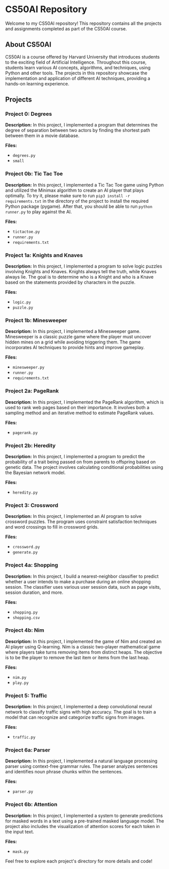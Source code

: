 # CS50AI Repository

Welcome to my CS50AI repository! This repository contains all the projects and assignments completed as part of the CS50AI course.

## About CS50AI

CS50AI is a course offered by Harvard University that introduces students to the exciting field of Artificial Intelligence. Throughout this course, students learn various AI concepts, algorithms, and techniques, using Python and other tools. The projects in this repository showcase the implementation and application of different AI techniques, providing a hands-on learning experience.

## Projects

### Project 0: Degrees

**Description:** In this project, I implemented a program that determines the degree of separation between two actors by finding the shortest path between them in a movie database.

**Files:**
- `degrees.py`
- `small`

### Project 0b: Tic Tac Toe

**Description:** In this project, I implemented a Tic Tac Toe game using Python and utilized the Minimax algorithm to create an AI player that plays optimally. To try it, please make sure to run `pip3 install -r requirements.txt` in the directory of the project to install the required Python package (pygame). After that, you should be able to run `python runner.py` to play against the AI.

**Files:**
- `tictactoe.py`
- `runner.py`
- `requirements.txt`

### Project 1a: Knights and Knaves

**Description:** In this project, I implemented a program to solve logic puzzles involving Knights and Knaves. Knights always tell the truth, while Knaves always lie. The goal is to determine who is a Knight and who is a Knave based on the statements provided by characters in the puzzle.

**Files:**
- `logic.py`
- `puzzle.py`

### Project 1b: Minesweeper

**Description:** In this project, I implemented a Minesweeper game. Minesweeper is a classic puzzle game where the player must uncover hidden mines on a grid while avoiding triggering them. The game incorporates AI techniques to provide hints and improve gameplay.

**Files:**
- `minesweeper.py`
- `runner.py`
- `requirements.txt`

### Project 2a: PageRank

**Description:** In this project, I implemented the PageRank algorithm, which is used to rank web pages based on their importance. It involves both a sampling method and an iterative method to estimate PageRank values.

**Files:**
- `pagerank.py`

### Project 2b: Heredity

**Description:** In this project, I implemented a program to predict the probability of a trait being passed on from parents to offspring based on genetic data. The project involves calculating conditional probabilities using the Bayesian network model.

**Files:**
- `heredity.py`

### Project 3: Crossword

**Description:** In this project, I implemented an AI program to solve crossword puzzles. The program uses constraint satisfaction techniques and word crossings to fill in crossword grids.

**Files:**
- `crossword.py`
- `generate.py`

### Project 4a: Shopping

**Description:** In this project, I build a nearest-neighbor classifier to predict whether a user intends to make a purchase during an online shopping session. The classifier uses various user session data, such as page visits, session duration, and more.

**Files:**
- `shopping.py`
- `shopping.csv`

### Project 4b: Nim

**Description:** In this project, I implemented the game of Nim and created an AI player using Q-learning. Nim is a classic two-player mathematical game where players take turns removing items from distinct heaps. The objective is to be the player to remove the last item or items from the last heap. 

**Files:**
- `nim.py`
- `play.py`

### Project 5: Traffic

**Description:** In this project, I implemented a deep convolutional neural network to classify traffic signs with high accuracy. The goal is to train a model that can recognize and categorize traffic signs from images.

**Files:**
- `traffic.py`

### Project 6a: Parser

**Description:** In this project, I implemented a natural language processing parser using context-free grammar rules. The parser analyzes sentences and identifies noun phrase chunks within the sentences.

**Files:**
- `parser.py`

### Project 6b: Attention

**Description:** In this project, I implemented a system to generate predictions for masked words in a text using a pre-trained masked language model. The project also includes the visualization of attention scores for each token in the input text.

**Files:**
- `mask.py`

Feel free to explore each project's directory for more details and code!

